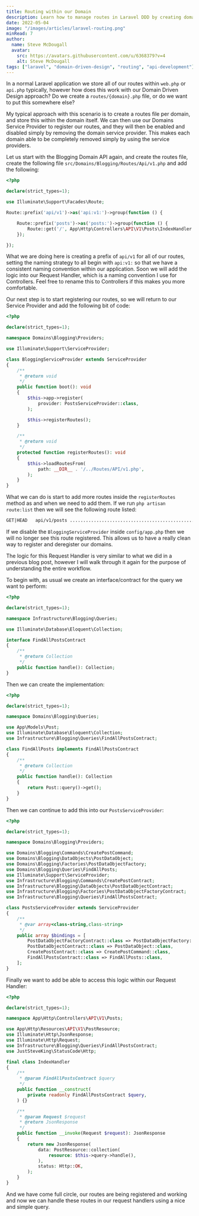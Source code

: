 ```yaml
---
title: Routing within our Domain
description: Learn how to manage routes in Laravel DDD by creating domain-specific route files and using service providers for cleaner and more organized code.
date: 2022-05-04
image: "/images/articles/laravel-routing.png"
minRead: 7
author:
  name: Steve McDougall
  avatar:
    src: https://avatars.githubusercontent.com/u/6368379?v=4
    alt: Steve McDougall
tags: ["laravel", "domain-driven-design", "routing", "api-development"]
---
```


In a normal Laravel application we store all of our routes within `web.php` or `api.php` typically, however how does this work with our Domain Driven Design approach? Do we create a `routes/{domain}.php` file, or do we want to put this somewhere else?

My typical approach with this scenario is to create a routes file per domain, and store this within the domain itself. We can then use our Domains Service Provider to register our routes, and they will then be enabled and disabled simply by removing the domain service provider. This makes each domain able to be completely removed simply by using the service providers.

Let us start with the Blogging Domain API again, and create the routes file, create the following file `src/Domains/Blogging/Routes/Api/v1.php` and add the following:

```php
<?php

declare(strict_types=1);

use Illuminate\Support\Facades\Route;

Route::prefix('api/v1')->as('api:v1:')->group(function () {

    Route::prefix('posts')->as('posts:')->group(function () {
        Route::get('/', App\Http\Controllers\API\V1\Posts\IndexHandler::class)->name('index');
    });

});
```

What we are doing here is creating a prefix of `api/v1` for all of our routes, setting the naming strategy to all begin with `api:v1:` so that we have a consistent naming convention within our application. Soon we will add the logic into our Request Handler, which is a naming convention I use for Controllers. Feel free to rename this to Controllers if this makes you more comfortable.

Our next step is to start registering our routes, so we will return to our Service Provider and add the following bit of code:

```php
<?php

declare(strict_types=1);

namespace Domains\Blogging\Providers;

use Illuminate\Support\ServiceProvider;

class BloggingServiceProvider extends ServiceProvider
{
    /**
     * @return void
     */
    public function boot(): void
    {
        $this->app->register(
            provider: PostsServiceProvider::class,
        );

        $this->registerRoutes();
    }

    /**
     * @return void
     */
    protected function registerRoutes(): void
    {
        $this->loadRoutesFrom(
            path: __DIR__ . '/../Routes/API/v1.php',
        );
    }
}
```

What we can do is start to add more routes inside the `registerRoutes` method as and when we need to add them. If we run `php artisan route:list` then we will see the following route listed:

```markdown
GET|HEAD   api/v1/posts .................................................................. api:v1:posts:index › API\V1\Posts\IndexHandler
```

If we disable the `BloggingServiceProvider` inside `config/app.php` then we will no longer see this route registered. This allows us to have a really clean way to register and deregister our domains.

The logic for this Request Handler is very similar to what we did in a previous blog post, however I will walk through it again for the purpose of understanding the entire workflow.

To begin with, as usual we create an interface/contract for the query we want to perform: 

```php
<?php

declare(strict_types=1);

namespace Infrastructure\Blogging\Queries;

use Illuminate\Database\Eloquent\Collection;

interface FindAllPostsContract
{
    /**
     * @return Collection
     */
    public function handle(): Collection;
}
```

Then we can create the implementation:

```php
<?php

declare(strict_types=1);

namespace Domains\Blogging\Queries;

use App\Models\Post;
use Illuminate\Database\Eloquent\Collection;
use Infrastructure\Blogging\Queries\FindAllPostsContract;

class FindAllPosts implements FindAllPostsContract
{
    /**
     * @return Collection
     */
    public function handle(): Collection
    {
        return Post::query()->get();
    }
}
```

Then we can continue to add this into our `PostsServiceProvider`:

```php
<?php

declare(strict_types=1);

namespace Domains\Blogging\Providers;

use Domains\Blogging\Commands\CreatePostCommand;
use Domains\Blogging\DataObjects\PostDataObject;
use Domains\Blogging\Factories\PostDataObjectFactory;
use Domains\Blogging\Queries\FindAllPosts;
use Illuminate\Support\ServiceProvider;
use Infrastructure\Blogging\Commands\CreatePostContract;
use Infrastructure\Blogging\DataObjects\PostDataObjectContract;
use Infrastructure\Blogging\Factories\PostDataObjectFactoryContract;
use Infrastructure\Blogging\Queries\FindAllPostsContract;

class PostsServiceProvider extends ServiceProvider
{
    /**
     * @var array<class-string,class-string>
     */
    public array $bindings = [
        PostDataObjectFactoryContract::class => PostDataObjectFactory::class,
        PostDataObjectContract::class => PostDataObject::class,
        CreatePostContract::class => CreatePostCommand::class,
        FindAllPostsContract::class => FindAllPosts::class,
    ];
}
```

Finally we want to add be able to access this logic within our Request Handler:

```php
<?php

declare(strict_types=1);

namespace App\Http\Controllers\API\V1\Posts;

use App\Http\Resources\API\V1\PostResource;
use Illuminate\Http\JsonResponse;
use Illuminate\Http\Request;
use Infrastructure\Blogging\Queries\FindAllPostsContract;
use JustSteveKing\StatusCode\Http;

final class IndexHandler
{
    /**
     * @param FindAllPostsContract $query
     */
    public function __construct(
        private readonly FindAllPostsContract $query,
    ) {}

    /**
     * @param Request $request
     * @return JsonResponse
     */
    public function __invoke(Request $request): JsonResponse
    {
        return new JsonResponse(
            data: PostResource::collection(
                resource: $this->query->handle(),
            ),
            status: Http::OK,
        );
    }
}
```

And we have come full circle, our routes are being registered and working and now we can handle these routes in our request handlers using a nice and simple query.
